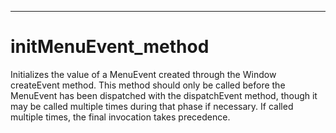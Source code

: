 

---

# initMenuEvent_method

Initializes the value of a MenuEvent created through the Window createEvent method. This method should only be called before the MenuEvent has been dispatched with the dispatchEvent method, though it may be called multiple times during that phase if necessary. If called multiple times, the final invocation takes precedence.